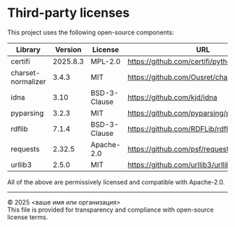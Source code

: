# Third-party licenses

This project uses the following open-source components:

| Library | Version | License | URL |
|----------|----------|----------|------|
| certifi | 2025.8.3 | MPL-2.0 | https://github.com/certifi/python-certifi |
| charset-normalizer | 3.4.3 | MIT | https://github.com/Ousret/charset_normalizer |
| idna | 3.10 | BSD-3-Clause | https://github.com/kjd/idna |
| pyparsing | 3.2.3 | MIT | https://github.com/pyparsing/pyparsing |
| rdflib | 7.1.4 | BSD-3-Clause | https://github.com/RDFLib/rdflib |
| requests | 2.32.5 | Apache-2.0 | https://github.com/psf/requests |
| urllib3 | 2.5.0 | MIT | https://github.com/urllib3/urllib3 |

All of the above are permissively licensed and compatible with Apache-2.0.

---

© 2025 <ваше имя или организация>  
This file is provided for transparency and compliance with open-source license terms.
